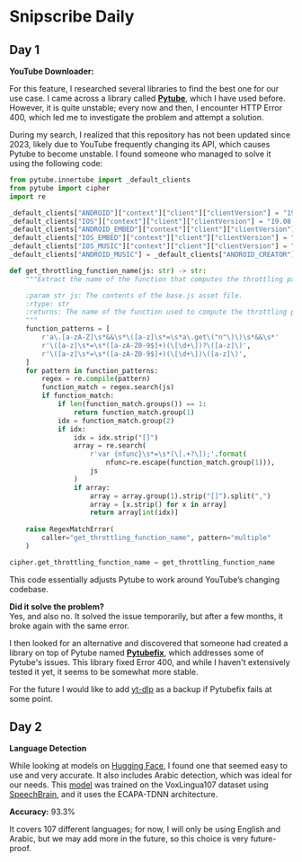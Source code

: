 # Snipscribe Daily

## Day 1
**YouTube Downloader:**

For this feature, I researched several libraries to find the best one for our use case. I came across a library called [**Pytube**](https://github.com/pytube/pytube), which I have used before. However, it is quite unstable; every now and then, I encounter HTTP Error 400, which led me to investigate the problem and attempt a solution.

During my search, I realized that this repository has not been updated since 2023, likely due to YouTube frequently changing its API, which causes Pytube to become unstable. I found someone who managed to solve it using the following code:

```python
from pytube.innertube import _default_clients
from pytube import cipher
import re

_default_clients["ANDROID"]["context"]["client"]["clientVersion"] = "19.08.35"
_default_clients["IOS"]["context"]["client"]["clientVersion"] = "19.08.35"
_default_clients["ANDROID_EMBED"]["context"]["client"]["clientVersion"] = "19.08.35"
_default_clients["IOS_EMBED"]["context"]["client"]["clientVersion"] = "19.08.35"
_default_clients["IOS_MUSIC"]["context"]["client"]["clientVersion"] = "6.41"
_default_clients["ANDROID_MUSIC"] = _default_clients["ANDROID_CREATOR"]

def get_throttling_function_name(js: str) -> str:
    """Extract the name of the function that computes the throttling parameter.

    :param str js: The contents of the base.js asset file.
    :rtype: str
    :returns: The name of the function used to compute the throttling parameter.
    """
    function_patterns = [
        r'a\.[a-zA-Z]\s*&&\s*\([a-z]\s*=\s*a\.get\("n"\)\)\s*&&\s*'
        r'\([a-z]\s*=\s*([a-zA-Z0-9$]+)(\[\d+\])?\([a-z]\)',
        r'\([a-z]\s*=\s*([a-zA-Z0-9$]+)(\[\d+\])\([a-z]\)',
    ]
    for pattern in function_patterns:
        regex = re.compile(pattern)
        function_match = regex.search(js)
        if function_match:
            if len(function_match.groups()) == 1:
                return function_match.group(1)
            idx = function_match.group(2)
            if idx:
                idx = idx.strip("[]")
                array = re.search(
                    r'var {nfunc}\s*=\s*(\[.+?\]);'.format(
                        nfunc=re.escape(function_match.group(1))),
                    js
                )
                if array:
                    array = array.group(1).strip("[]").split(",")
                    array = [x.strip() for x in array]
                    return array[int(idx)]
    
    raise RegexMatchError(
        caller="get_throttling_function_name", pattern="multiple"
    )

cipher.get_throttling_function_name = get_throttling_function_name
```

This code essentially adjusts Pytube to work around YouTube’s changing codebase.

**Did it solve the problem?**  
Yes, and also no. It solved the issue temporarily, but after a few months, it broke again with the same error.

I then looked for an alternative and discovered that someone had created a library on top of Pytube named [**Pytubefix**](https://github.com/JuanBindez/pytubefix), which addresses some of Pytube's issues. This library fixed Error 400, and while I haven't extensively tested it yet, it seems to be somewhat more stable.

For the future I would like to add [yt-dlp](https://github.com/ytdl-org/youtube-dl) as a backup if Pytubefix fails at some point.

## Day 2
**Language Detection**

While looking at models on [Hugging Face](https://huggingface.co/), I found one that seemed easy to use and very accurate. It also includes Arabic detection, which was ideal for our needs. This [model](https://huggingface.co/speechbrain/lang-id-voxlingua107-ecapa) was trained on the VoxLingua107 dataset using [SpeechBrain](https://speechbrain.github.io/), and it uses the ECAPA-TDNN architecture.

**Accuracy:**
93.3%

It covers 107 different languages; for now, I will only be using English and Arabic, but we may add more in the future, so this choice is very future-proof.
